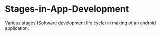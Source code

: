 # Stages-in-App-Development
Various stages (Software development life cycle) in making of an android application.
